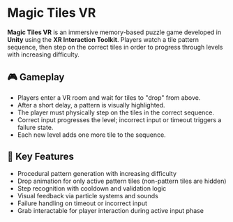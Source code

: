 # Magic Tiles VR

**Magic Tiles VR** is an immersive memory-based puzzle game developed in **Unity** using the **XR Interaction Toolkit**. Players watch a tile pattern sequence, then step on the correct tiles in order to progress through levels with increasing difficulty.

## 🎮 Gameplay

- Players enter a VR room and wait for tiles to "drop" from above.
- After a short delay, a pattern is visually highlighted.
- The player must physically step on the tiles in the correct sequence.
- Correct input progresses the level; incorrect input or timeout triggers a failure state.
- Each new level adds one more tile to the sequence.

## 🧩 Key Features

- Procedural pattern generation with increasing difficulty
- Drop animation for only active pattern tiles (non-pattern tiles are hidden)
- Step recognition with cooldown and validation logic
- Visual feedback via particle systems and sounds
- Failure handling on timeout or incorrect input
- Grab interactable for player interaction during active input phase



